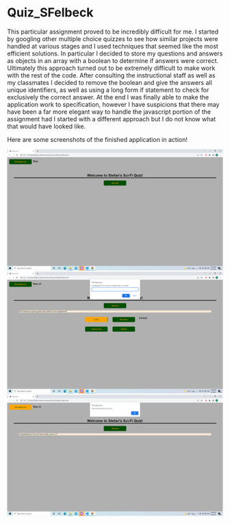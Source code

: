 # Quiz_SFelbeck

This particular assignment proved to be incredibly difficult for me. I started by googling other multiple choice quizzes to see how similar projects were handled at various stages and I used techniques that seemed like the most efficient solutions. In particular I decided to store my questions and answers as objects in an array with a boolean to determine if answers were correct. Ultimately this approach turned out to be extremely difficult to make work with the rest of the code.
After consulting the instructional staff as well as my classmates I decided to remove the boolean and give the answers all unique identifiers, as well as using a long form if statement to check for exclusively the correct answer.
At the end I was finally able to make the application work to specification, however I have suspicions that there may have been a far more elegant way to handle the javascript portion of the assignment had I started with a different approach but I do not know what that would have looked like.

Here are some screenshots of the finished application in action!

![screenshot](./assets/assets/intro.png)
![screenshot](./assets/assets/victory.png)
![screenshot](./assets/assets/score.png)